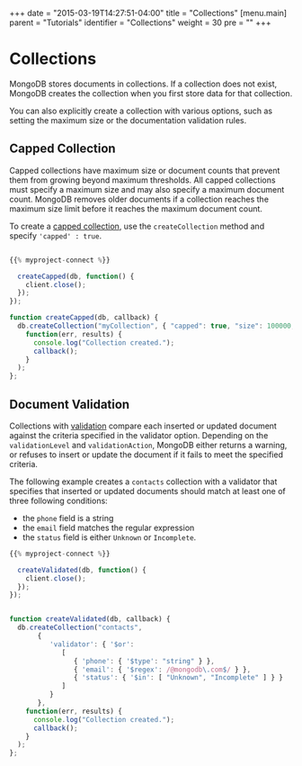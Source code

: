 +++
date = "2015-03-19T14:27:51-04:00"
title = "Collections"
[menu.main]
  parent = "Tutorials"
  identifier = "Collections"
  weight = 30
  pre = "<i class='fa'></i>"
+++

# Collections

MongoDB stores documents in collections. If a collection does not
exist, MongoDB creates the collection when you first store data for
that collection.

You can also explicitly create a collection with various options,
such as setting the maximum size or the documentation validation rules.

## Capped Collection

Capped collections have maximum size or document counts that prevent
them from growing beyond maximum thresholds. All capped collections must
specify a maximum size and may also specify a maximum document count.
MongoDB removes older documents if a collection reaches the maximum size
limit before it reaches the maximum document count.

To create a [capped collection](https://docs.mongodb.com/manual/core/capped-collections/),
use the ``createCollection`` method and specify ``'capped' : true``.

```js

{{% myproject-connect %}}

  createCapped(db, function() {
    client.close();
  });
});

function createCapped(db, callback) {
  db.createCollection("myCollection", { "capped": true, "size": 100000, "max": 5000},
    function(err, results) {
      console.log("Collection created.");
      callback();
    }
  );
};
```

## Document Validation

Collections with [validation](https://docs.mongodb.com/manual/core/document-validation/)
compare each inserted or updated
document against the criteria specified in the validator option.
Depending on the ``validationLevel`` and ``validationAction``, MongoDB
either returns a warning, or refuses to insert or update the document
if it fails to meet the specified criteria.

The following example creates a ``contacts`` collection with a validator
that specifies that inserted or updated documents should match at
least one of three following conditions:

- the ``phone`` field is a string
- the ``email`` field matches the regular expression
- the ``status`` field is either ``Unknown`` or ``Incomplete``.

```js
{{% myproject-connect %}}

  createValidated(db, function() {
    client.close();
  });
});


function createValidated(db, callback) {
  db.createCollection("contacts", 
	   {
	      'validator': { '$or':
	         [
	            { 'phone': { '$type': "string" } },
	            { 'email': { '$regex': /@mongodb\.com$/ } },
	            { 'status': { '$in': [ "Unknown", "Incomplete" ] } }
	         ]
	      }
	   },
    function(err, results) {
      console.log("Collection created.");
      callback();
    }
  );
};
```
